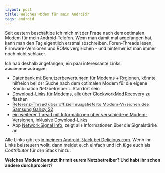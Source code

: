 ```yaml
---
layout: post
title: Welches Modem für mein Android?
tags: android
---
```


Seit gestern beschäftige ich mich mit der Frage nach dem optimalen Modem für mein Android-Telefon. Wenn man damit mal angefangen hat, kann man den Tag eigentlich erstmal abschreiben. Foren-Threads lesen, Firmware-Versionen und ROMs vergleichen - und hinterher ist man immer noch nicht schlauer.

Ich hab deshalb angefangen, ein paar interessante Links zusammenzutragen:

* [Datenbank mit Benutzerbewertungen für Modems + Regionen][1], könnte hilfreich bei der Suche nach dem optimalen Modem für die eigene Kombination Netzbetreiber + Standort sein
* [Download-Links für Modems][2], alle über [ClockworkMod Recovery][3] zu flashen
* [Referenz-Thread über offiziell ausgelieferte Modem-Versionen des Samsung Galaxy S2][4]
* [ein weiterer Thread mit Informationen über verschiedene Modem-Versionen][5], inklusive Download-Links
* App [Network Signal Info][6], zeigt alle Informationen über die Signalstärke an

Alle Links gibt es [in meinem Android-Stack bei Delicious.com][0]. Wenn ihr Links beisteuern wollt, dann meldet euch einfach und ich füge euch als *Contributor* für den Stack hinzu.

**Welches Modem benutzt ihr mit eurem Netzbetreiber? Und habt ihr schon andere durchprobiert?**

[0]: http://delicious.com/stacks/view/BPCzJ4
[1]: http://advins.de/modemdb/
[2]: http://obihoernchen.net/downloads/?dir=SGS2%20Modems
[3]: http://forum.xda-developers.com/wiki/ClockworkMod_Recovery
[4]: http://forum.xda-developers.com/showthread.php?t=1131950
[5]: http://forum.xda-developers.com/showthread.php?t=1277593
[6]: https://play.google.com/store/apps/details?id=de.android.telnet
